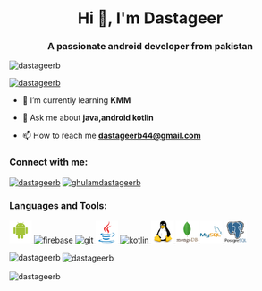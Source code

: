 <h1 align="center">Hi 👋, I'm Dastageer</h1>
<h3 align="center">A passionate android developer from pakistan</h3>

<p align="left"> <img src="https://komarev.com/ghpvc/?username=dastageerb&label=Profile%20views&color=0e75b6&style=flat" alt="dastageerb" /> </p>

<p align="left"> <a href="https://github.com/ryo-ma/github-profile-trophy"><img src="https://github-profile-trophy.vercel.app/?username=dastageerb" alt="dastageerb" /></a> </p>

- 🌱 I’m currently learning **KMM**

- 💬 Ask me about **java,android kotlin**

- 📫 How to reach me **dastageerb44@gmail.com**

<h3 align="left">Connect with me:</h3>
<p align="left">
<a href="https://dev.to/dastageerb" target="blank"><img align="center" src="https://raw.githubusercontent.com/rahuldkjain/github-profile-readme-generator/master/src/images/icons/Social/devto.svg" alt="dastageerb" height="30" width="40" /></a>
<a href="https://linkedin.com/in/ghulamdastageerb" target="blank"><img align="center" src="https://raw.githubusercontent.com/rahuldkjain/github-profile-readme-generator/master/src/images/icons/Social/linked-in-alt.svg" alt="ghulamdastageerb" height="30" width="40" /></a>
</p>

<h3 align="left">Languages and Tools:</h3>
<p align="left"> <a href="https://developer.android.com" target="_blank" rel="noreferrer"> <img src="https://raw.githubusercontent.com/devicons/devicon/master/icons/android/android-original-wordmark.svg" alt="android" width="40" height="40"/> </a> <a href="https://firebase.google.com/" target="_blank" rel="noreferrer"> <img src="https://www.vectorlogo.zone/logos/firebase/firebase-icon.svg" alt="firebase" width="40" height="40"/> </a> <a href="https://git-scm.com/" target="_blank" rel="noreferrer"> <img src="https://www.vectorlogo.zone/logos/git-scm/git-scm-icon.svg" alt="git" width="40" height="40"/> </a> <a href="https://www.java.com" target="_blank" rel="noreferrer"> <img src="https://raw.githubusercontent.com/devicons/devicon/master/icons/java/java-original.svg" alt="java" width="40" height="40"/> </a> <a href="https://kotlinlang.org" target="_blank" rel="noreferrer"> <img src="https://www.vectorlogo.zone/logos/kotlinlang/kotlinlang-icon.svg" alt="kotlin" width="40" height="40"/> </a> <a href="https://www.linux.org/" target="_blank" rel="noreferrer"> <img src="https://raw.githubusercontent.com/devicons/devicon/master/icons/linux/linux-original.svg" alt="linux" width="40" height="40"/> </a> <a href="https://www.mongodb.com/" target="_blank" rel="noreferrer"> <img src="https://raw.githubusercontent.com/devicons/devicon/master/icons/mongodb/mongodb-original-wordmark.svg" alt="mongodb" width="40" height="40"/> </a> <a href="https://www.mysql.com/" target="_blank" rel="noreferrer"> <img src="https://raw.githubusercontent.com/devicons/devicon/master/icons/mysql/mysql-original-wordmark.svg" alt="mysql" width="40" height="40"/> </a> <a href="https://www.postgresql.org" target="_blank" rel="noreferrer"> <img src="https://raw.githubusercontent.com/devicons/devicon/master/icons/postgresql/postgresql-original-wordmark.svg" alt="postgresql" width="40" height="40"/> </a> </p>

<p><img align="left" src="https://github-readme-stats.vercel.app/api/top-langs?username=dastageerb&show_icons=true&locale=en&layout=compact" alt="dastageerb" /></p>

<p>&nbsp;<img align="center" src="https://github-readme-stats.vercel.app/api?username=dastageerb&show_icons=true&locale=en" alt="dastageerb" /></p>

<p><img align="center" src="https://github-readme-streak-stats.herokuapp.com/?user=dastageerb&" alt="dastageerb" /></p>
